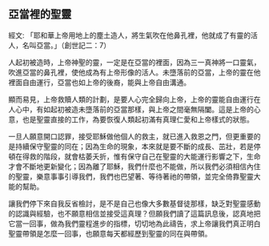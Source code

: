## 亞當裡的聖靈 ##

經文: 「耶和華上帝用地上的塵土造人，將生氣吹在他鼻孔裡，他就成了有靈的活人，名叫亞當。」（創世記二：7）



人起初被造時，上帝神聖的靈，一定是在亞當的裡面，因為三一真神將一口靈氣，吹進亞當的鼻孔裡，使他成為有上帝形像的活人。未墮落前的亞當，上帝的靈在他裡面自由運行，亞當也如上帝的後裔，能與上帝自由溝通。

顯而易見，上帝救贖人類的計劃，是要人心完全歸向上帝，上帝的靈能自由運行在人心中，有如起初被造未墮落前的亞當那樣，與上帝之間毫無隔闔。這是上帝的心意，也是聖靈直接的工作，為要恢復人類起初滿有真理仁愛和上帝樣式的狀態。

一旦人願意開口認罪，接受耶穌做他個人的救主，就已進入救恩之門，但更重要的是持續保守聖靈的同在；因為生命的現象，本來就是要不斷的成長、茁壯，若是停頓在得救的階段，就會枯萎夭折，惟有保守自己在聖靈的大能運行影響之下，生命才會不斷地更新變化；因為離了耶穌，我們什麼也不能做，所以我們必須相信內住的聖靈，樂意事事引導我們，我們也巴望著、等待著祂的帶領，並完全倚靠聖靈大能的幫助。

讓我們停下來自我反省檢討，是不是自己也像大多數基督徒那樣，缺乏對聖靈感動的認識與經驗，也不願意相信並接受這真理？但願我們讀了這篇訊息後，認真地把它當一回事，做為我們靈程進步的指標，切切地為此禱告，求上帝讓我們真正明白聖靈帶領是怎麼一回事，也願意每天都經歷到聖靈的同在與帶領。
